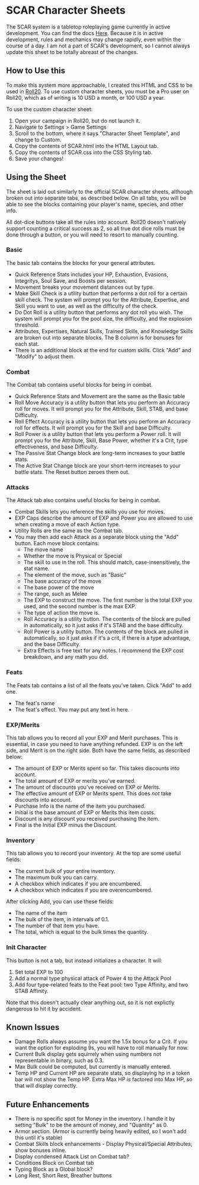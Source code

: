 # SCAR Character Sheets
The SCAR system is a tabletop roleplaying game currently in active development. You can find the docs [Here](https://scar-srd.com). Because it is in active development, rules and mechanics may change rapidly, even within the course of a day. I am not a part of SCAR's development, so I cannot always update this sheet to be totally abreast of the changes. 

## How to Use this
To make this system more approachable, I created this HTML and CSS to be used in [Roll20](https://roll20.net). To use custom character sheets, you must be a Pro user on
Roll20, which as of writing is 10 USD a month, or 100 USD a year.

To use the custom character sheet:
1. Open your campaign in Roll20, but do not launch it.
2. Navigate to Settings > Game Settings
3. Scroll to the bottom, where it says "Character Sheet Template", and change to Custom.
4. Copy the contents of SCAR.html into the HTML Layout tab.
5. Copy the contents of SCAR.css into the CSS Styling tab.
6. Save your changes!

## Using the Sheet
The sheet is laid out similarly to the official SCAR character sheets, although broken out into separate tabs, as described below. On all tabs, you will be
able to see the blocks containing your player's name, species, and other info.

All dot-dice buttons take all the rules into account. Roll20 doesn't natively support counting a critical success as 2, so all true dot dice rolls must be done through a button, or you will need to resort to manually counting.

### Basic
The basic tab contains the blocks for your general attributes.
- Quick Reference Stats includes your HP, Exhaustion, Evasions, Integritys, Soul Save, and Boosts per session.
- Movement breaks your movement distances out by type. 
- Make Skill Check is a utility button that performs a dot roll for a certain skill check. The system will prompt you for the Attribute, Expertise, and Skill you want to use, as well as the difficulty of the check.
- Do Dot Roll is a utility button that performs any dot roll you wish. The system will prompt you for the pool size, the difficulty, and the explosion threshold.
- Attributes, Expertises, Natural Skills, Trained Skills, and Knowledge Skills are broken out into separate blocks. The B column is for bonuses for each stat.
- There is an additional block at the end for custom skills. Click "Add" and "Modify" to adjust them.

### Combat
The Combat tab contains useful blocks for being in combat.
- Quick Reference Stats and Movement are the same as the Basic table
- Roll Move Accuracy is a utility button that lets you perform an Accuracy roll for moves. It will prompt you for the Attribute, Skill, STAB, and base Difficulty.
- Roll Effect Accuracy is a utility button that lets you perform an Accuracy roll for effects. It will prompt you for the Skill and base Difficulty.
- Roll Power is a utility button that lets you perform a Power roll. It will prompt you for the Attribute, Skill, Base Power, whether it's a Crit, type effectiveness, and base Difficulty.
- The Passive Stat Change block are long-term increases to your battle stats.
- The Active Stat Change block are your short-term increases to your battle stats. The Reset button zeroes them out.

### Attacks
The Attack tab also contains useful blocks for being in combat.
- Combat Skills lets you reference the skills you use for moves.
- EXP Caps describe the amount of EXP and Power you are allowed to use when creating a move of each Action type.
- Utility Rolls are the same as the Combat tab.
- You may then add each Attack as a separate block using the "Add" button. Each move block contains:
    - The move name
    - Whether the move is Physical or Special
    - The skill to use in the roll. This should match, case-insensitively, the stat name.
    - The element of the move, such as "Basic"
    - The base accuracy of the move
    - The base power of the move
    - The range, such as Melee
    - The EXP to construct the move. The first number is the total EXP you used, and the second number is the max EXP.
    - The type of action the move is.
    - Roll Accuracy is a utility button. The contents of the block are pulled in automatically, so it just asks if it's STAB and the base difficulty.
    - Roll Power is a utility button. The contents of the block are pulled in automatically, so it just asks if it's a crit, if there is a type advantage, and the base Difficulty.
    - Extra Effects is free text for any notes. I recommend the EXP cost breakdown, and any math you did.

### Feats
The Feats tab contains a list of all the feats you've taken. Click "Add" to add one.
- The feat's name
- The feat's effect. You may put any text in here.

### EXP/Merits
This tab allows you to record all your EXP and Merit purchases. This is essential, in case you need to have anything refunded. EXP is on the left side, and Merit is on the right side. Both have the same fields, as described below:
- The amount of EXP or Merits spent so far. This takes discounts into account.
- The total amount of EXP or merits you've earned.
- The amount of discounts you've received on EXP or Merits.
- The effective amount of EXP or Merits spent. This does *not* take discounts into account.
- Purchase Info is the name of the item you purchased.
- Initial is the base amount of EXP or Merits this item costs.
- Discount is any discount you received purchasing the item.
- Final is the Initial EXP minus the Discount.

### Inventory
This tab allows you to record your inventory. At the top are some useful fields:
- The current bulk of your entire inventory.
- The maximum bulk you can carry.
- A checkbox which indicates if you are encumbered.
- A checkbox which indicates if you are overencumbered.

After clicking Add, you can use these fields:
- The name of the item
- The bulk of the item, in intervals of 0.1.
- The number of that item you have.
- The total, which is equal to the bulk times the quantity.

### Init Character
This button is not a tab, but instead initializes a character. It will:
1. Set total EXP to 100
2. Add a normal type physical attack of Power 4 to the Attack Pool
3. Add four type-related feats to the Feat pool: two Type Affinity, and two STAB Affinity.

Note that this doesn't actually clear anything out, so it is not explictly dangerous to hit it by accident.

## Known Issues
- Damage Rolls always assume you want the 1.5x bonus for a Crit. If you want the option for exploding 9s, you will have to roll manually for now.
- Current Bulk display gets squirrely when using numbers not representable in binary, such as 0.3. 
- Max Bulk could be computed, but currently is manually entered.
- Temp HP and Current HP are separate stats, so displaying hp in a token bar will not show the Temp HP. Extra Max HP *is* factored into Max HP, so that will display correctly.

## Future Enhancements
- There is no specific spot for Money in the inventory. I handle it by setting "Bulk" to be the amount of money, and "Quantity" as 0.
- Armor section. (Armor is currently being heavily edited, so I won't add this until it's stable)
- Combat Skills block enhancements - Display Physical/Special Attributes, show bonuses inline.
- Display condensed Attack List on Combat tab?
- Conditions Block on Combat tab
- Typing Block as a Global block?
- Long Rest, Short Rest, Breather buttons